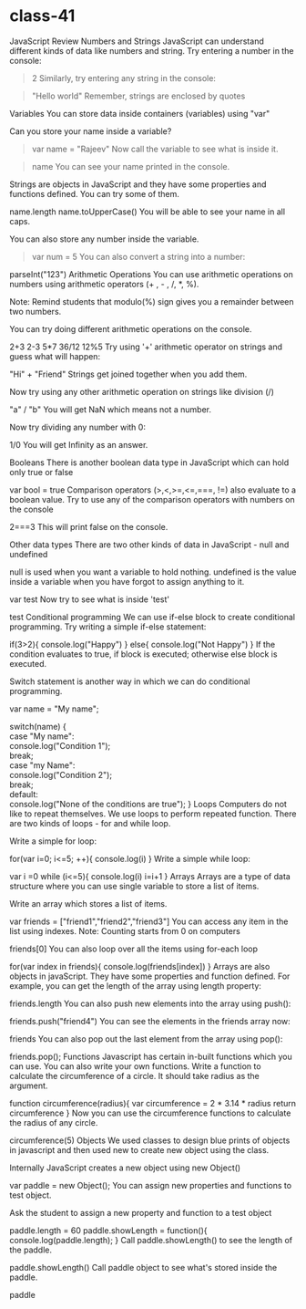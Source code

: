 # class-41
JavaScript Review
Numbers and Strings
JavaScript can understand different kinds of data like numbers and string. Try entering a number in the console:

> 2
Similarly, try entering any string in the console:

> "Hello world"
Remember, strings are enclosed by quotes

Variables
You can store data inside containers (variables) using "var"

Can you store your name inside a variable?

> var name = "Rajeev"
Now call the variable to see what is inside it.

> name
You can see your name printed in the console.

Strings are objects in JavaScript and they have some properties and functions defined. You can try some of them.

name.length
name.toUpperCase()
You will be able to see your name in all caps.

You can also store any number inside the variable.

> var num = 5
You can also convert a string into a number:

parseInt("123")
Arithmetic Operations
You can use arithmetic operations on numbers using arithmetic operators (+ , - , /, *, %).

Note: Remind students that modulo(%) sign gives you a remainder between two numbers.

You can try doing different arithmetic operations on the console.

2+3
2-3
5*7
36/12
12%5
Try using '+' arithmetic operator on strings and guess what will happen:

"Hi" + "Friend"
Strings get joined together when you add them.

Now try using any other arithmetic operation on strings like division (/)

"a" / "b"
You will get NaN which means not a number.

Now try dividing any number with 0:

1/0
You will get Infinity as an answer.

Booleans
There is another boolean data type in JavaScript which can hold only true or false

var bool = true
Comparison operators (>,<,>=,<=,===, !=) also evaluate to a boolean value. Try to use any of the comparison operators with numbers on the console

2===3
This will print false on the console.

Other data types
There are two other kinds of data in JavaScript - null and undefined

null is used when you want a variable to hold nothing. undefined is the value inside a variable when you have forgot to assign anything to it.

var test
Now try to see what is inside 'test'

test
Conditional programming
We can use if-else block to create conditional programming. Try writing a simple if-else statement:

if(3>2){
	console.log("Happy")
}
else{
	console.log("Not Happy")
}
If the condition evaluates to true, if block is executed; otherwise else block is executed.

Switch statement is another way in which we can do conditional programming.

var name = "My name";

switch(name) {  
case  "My name":  
console.log("Condition 1");  
break;  
case  "my Name":  
console.log("Condition 2");  
break;  
default:  
console.log("None of the conditions are true");
}
Loops
Computers do not like to repeat themselves. We use loops to perform repeated function. There are two kinds of loops - for and while loop.

Write a simple for loop:

for(var i=0; i<=5; ++){
	console.log(i)
}
Write a simple while loop:

var i =0
while (i<=5){
	console.log(i)
	i=i+1
}
Arrays
Arrays are a type of data structure where you can use single variable to store a list of items.

Write an array which stores a list of items.

var friends = ["friend1","friend2","friend3"]
You can access any item in the list using indexes. Note: Counting starts from 0 on computers

friends[0]
You can also loop over all the items using for-each loop

for(var index in friends){
	console.log(friends[index])
}
Arrays are also objects in javaScript. They have some properties and function defined. For example, you can get the length of the array using length property:

friends.length
You can also push new elements into the array using push():

friends.push("friend4")
You can see the elements in the friends array now:

friends
You can also pop out the last element from the array using pop():

friends.pop();
Functions
Javascript has certain in-built functions which you can use. You can also write your own functions. Write a function to calculate the circumference of a circle. It should take radius as the argument.

function circumference(radius){
	var circumference = 2 * 3.14 * radius
	return circumference
}
Now you can use the circumference functions to calculate the radius of any circle.

circumference(5)
Objects
We used classes to design blue prints of objects in javascript and then used new to create new object using the class.

Internally JavaScript creates a new object using new Object()

var paddle = new Object();
You can assign new properties and functions to test object.

Ask the student to assign a new property and function to a test object

paddle.length = 60
paddle.showLength = function(){
	console.log(paddle.length);
}
Call paddle.showLength() to see the length of the paddle.

paddle.showLength()
Call paddle object to see what's stored inside the paddle.

paddle
